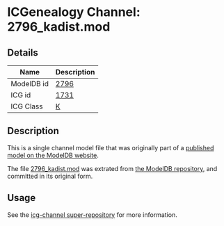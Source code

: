 # ICGenealogy Channel: 2796\_kadist.mod

## Details

Name | Description
---- | -----------
ModelDB id | [2796](http://senselab.med.yale.edu/ModelDB/ShowModel.cshtml?model=2796)
ICG id | [1731](http://icg.neurotheory.ox.ac.uk/channels/1/1731)
ICG Class | [K](http://icg.neurotheory.ox.ac.uk/channels/1)

## Description

This is a single channel model file that was originally part of a [published model on the ModelDB website](http://senselab.med.yale.edu/mModelDB/ShowModel.cshtml?model=2796).

The file [2796\_kadist.mod](2796_kadist.mod) was extrated from [the ModelDB repository](http://senselab.med.yale.edu/ModelDB/ShowModel.cshtml?model=2796), and committed in its original form.

## Usage

See the [icg-channel super-repository](https://github.com/icgenealogy/icg-channels) for more information.